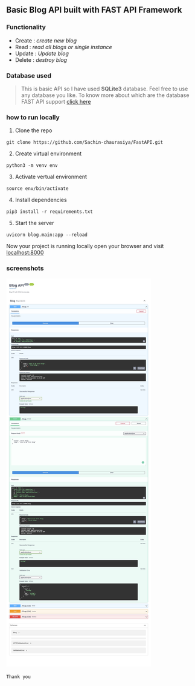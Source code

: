 ## Basic Blog API built with FAST API Framework

### Functionality

- Create : _create new blog_
- Read : _read all blogs or single instance_
- Update : _Update blog_
- Delete : _destroy blog_

### Database used

> This is basic API so I have used **SQLite3** database. Feel free to use any database you like.
> To know more about which are the database FAST API support [click here](https://fastapi.tiangolo.com/tutorial/sql-databases/?h=database)

### how to run locally

1. Clone the repo

```shell
git clone https://github.com/Sachin-chaurasiya/FastAPI.git
```

2. Create virtual environment

```shell
python3 -m venv env
```

3. Activate vertual environment

```shell
source env/bin/activate
```

4. Install dependencies

```shell
pip3 install -r requirements.txt
```

5. Start the server

```shell
uvicorn blog.main:app --reload
```

Now your project is running locally
open your browser and visit [localhost:8000](http://localhost:8000)

### screenshots

![ss](./ss1.png)

`Thank you`
